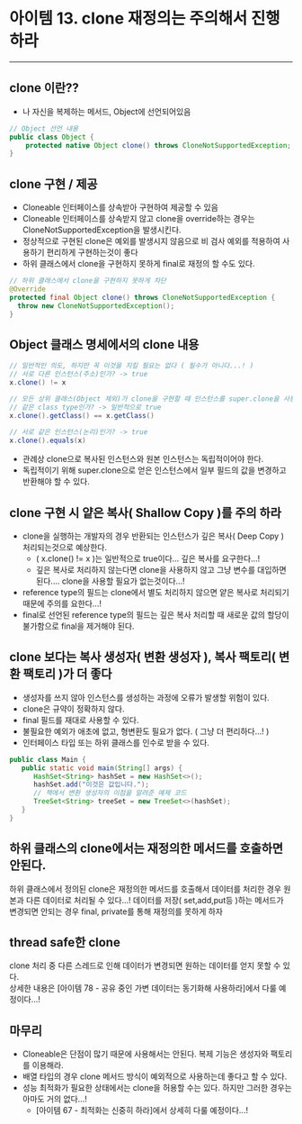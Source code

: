 # 아이템 13. clone 재정의는 주의해서 진행하라

----

## clone 이란??

 - 나 자신을 복제하는 메서드, Object에 선언되어있음

```java
// Object 선언 내용
public class Object {
    protected native Object clone() throws CloneNotSupportedException;
}
```

## clone 구현 / 제공

 - Cloneable 인터페이스를 상속받아 구현하여 제공할 수 있음
 - Cloneable 인터페이스를 상속받지 않고 clone을 override하는 경우는 CloneNotSupportedException을 발생시킨다.
 - 정상적으로 구현된 clone은 예외를 발생시지 않음으로 비 검사 예외를 적용하여 사용하기 편리하게 구현하는것이 좋다
 - 하위 클래스에서 clone을 구현하지 못하게 final로 재정의 할 수도 있다.

```java
// 하위 클래스에서 clone을 구현하지 못하게 차단
@Override
protected final Object clone() throws CloneNotSupportedException {
  throw new CloneNotSupportedException();
}
```

## Object 클래스 명세에서의 clone 내용

```java
// 일반적인 의도, 하지만 꼭 이것을 지킬 필요는 없다 ( 필수가 아니다...! )
// 서로 다른 인스턴스(주소)인가? -> true
x.clone() != x

// 모든 상위 클래스(Object 제외)가 clone을 구현할 때 인스턴스를 super.clone을 사용하여 생성했다면 아래는 true 보장
// 같은 class type인가? -> 일반적으로 true
x.clone().getClass() == x.getClass()
        
// 서로 같은 인스턴스(논리)인가? -> true
x.clone().equals(x)
```

 - 관례상 clone으로 복사된 인스턴스와 원본 인스턴스는 독립적이어야 한다.
 - 독립적이기 위해 super.clone으로 얻은 인스턴스에서 일부 필드의 값을 변경하고 반환해야 할 수 있다.
 
## clone 구현 시 얕은 복사( Shallow Copy )를 주의 하라

 - clone을 실행하는 개발자의 경우 반환되는 인스턴스가 깊은 복사( Deep Copy ) 처리되는것으로 예상한다.
   - ( x.clone() != x )는 일반적으로 true이다... 깊은 복사를 요구한다...!
   - 깊은 복사로 처리하지 않는다면 clone을 사용하지 않고 그냥 변수를 대입하면 된다.... clone을 사용할 필요가 없는것이다...!
 - reference type의 필드는 clone에서 별도 처리하지 않으면 얕은 복사로 처리되기 때문에 주의를 요한다...!
 - final로 선언된 reference type의 필드는 깊은 복사 처리할 때 새로운 값의 할당이 불가함으로 final을 제거해야 된다.

## clone 보다는 복사 생성자( 변환 생성자 ), 복사 팩토리( 변환 팩토리 )가 더 좋다

 - 생성자를 쓰지 않아 인스턴스를 생성하는 과정에 오류가 발생할 위험이 있다.
 - clone은 규약이 정확하지 않다.
 - final 필드를 재대로 사용할 수 있다.
 - 불필요한 예외가 애초에 없고, 형변환도 필요가 없다. ( 그냥 더 편리하다...! )
 - 인터페이스 타입 또는 하위 클래스를 인수로 받을 수 있다.

```java
public class Main {
   public static void main(String[] args) {
      HashSet<String> hashSet = new HashSet<>();
      hashSet.add("이것은 값입니다.");
      // 책에서 변환 생성자의 이점을 알려준 예제 코드 
      TreeSet<String> treeSet = new TreeSet<>(hashSet);
   }
}
```

## 하위 클래스의 clone에서는 재정의한 메서드를 호출하면 안된다.

하위 클래스에서 정의된 clone은 재정의한 메서드를 호출해서 데이터를 처리한 경우 원본과 다른 데이터로 처리될 수 있다...!
데이터를 저장( set,add,put등 )하는 메서드가 변경되면 안되는 경우 final, private를 통해 재정의를 못하게 하자

## thread safe한 clone

clone 처리 중 다른 스레드로 인해 데이터가 변경되면 원하는 데이터를 얻지 못할 수 있다.  
상세한 내용은 [아이템 78 - 공유 중인 가변 데이터는 동기화해 사용하라]에서 다룰 예정이다...!

## 마무리

 - Cloneable은 단점이 많기 때문에 사용해서는 안된다. 복제 기능은 생성자와 팩토리를 이용해라.
 - 배열 타입의 경우 clone 메서드 방식이 예외적으로 사용하는데 좋다고 할 수 있다.
 - 성능 최적화가 필요한 상태에서는 clone을 허용할 수는 있다. 하지만 그러한 경우는 아마도 거의 없다...!
   - [아이템 67 - 최적화는 신중히 하라]에서 상세히 다룰 예정이다...!



